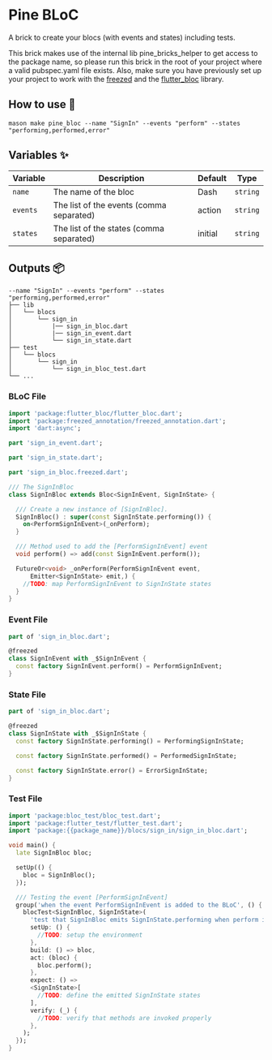 # Pine BLoC

A brick to create your blocs (with events and states) including tests.

This brick makes use of the internal lib pine_bricks_helper to get access to the package name, so please run this brick
in the root of your project where a valid pubspec.yaml file exists. Also, make sure you have previously set
up your project to work with the [freezed](https://pub.dev/packages/freezed) and
the [flutter_bloc](https://pub.dev/packages/flutter_bloc) library.

## How to use 🚀

```
mason make pine_bloc --name "SignIn" --events "perform" --states "performing,performed,error"
```

## Variables ✨

| Variable | Description                              | Default | Type     |
|----------|------------------------------------------|---------|----------|
| `name`   | The name of the bloc                     | Dash    | `string` |
| `events` | The list of the events (comma separated) | action  | `string` |
| `states` | The list of the states (comma separated) | initial | `string` |

## Outputs 📦

```
--name "SignIn" --events "perform" --states "performing,performed,error"
├── lib
│   └── blocs
│       └── sign_in
│           |── sign_in_bloc.dart
│           |── sign_in_event.dart
│           └── sign_in_state.dart
├── test
│   └── blocs
│       └── sign_in
│           └── sign_in_bloc_test.dart
└── ...
```

### BLoC File

```dart
import 'package:flutter_bloc/flutter_bloc.dart';
import 'package:freezed_annotation/freezed_annotation.dart';
import 'dart:async';

part 'sign_in_event.dart';

part 'sign_in_state.dart';

part 'sign_in_bloc.freezed.dart';

/// The SignInBloc
class SignInBloc extends Bloc<SignInEvent, SignInState> {

  /// Create a new instance of [SignInBloc].
  SignInBloc() : super(const SignInState.performing()) {
    on<PerformSignInEvent>(_onPerform);
  }

  /// Method used to add the [PerformSignInEvent] event
  void perform() => add(const SignInEvent.perform());

  FutureOr<void> _onPerform(PerformSignInEvent event,
      Emitter<SignInState> emit,) {
    //TODO: map PerformSignInEvent to SignInState states
  }
}

```

### Event File

```dart
part of 'sign_in_bloc.dart';

@freezed
class SignInEvent with _$SignInEvent {
  const factory SignInEvent.perform() = PerformSignInEvent;
}

```

### State File

```dart
part of 'sign_in_bloc.dart';

@freezed
class SignInState with _$SignInState {
  const factory SignInState.performing() = PerformingSignInState;

  const factory SignInState.performed() = PerformedSignInState;

  const factory SignInState.error() = ErrorSignInState;
}

```

### Test File

```dart
import 'package:bloc_test/bloc_test.dart';
import 'package:flutter_test/flutter_test.dart';
import 'package:{{package_name}}/blocs/sign_in/sign_in_bloc.dart';

void main() {
  late SignInBloc bloc;

  setUp(() {
    bloc = SignInBloc();
  });

  /// Testing the event [PerformSignInEvent]
  group('when the event PerformSignInEvent is added to the BLoC', () {
    blocTest<SignInBloc, SignInState>(
      'test that SignInBloc emits SignInState.performing when perform is called',
      setUp: () {
        //TODO: setup the environment
      },
      build: () => bloc,
      act: (bloc) {
        bloc.perform();
      },
      expect: () =>
      <SignInState>[
        //TODO: define the emitted SignInState states
      ],
      verify: (_) {
        //TODO: verify that methods are invoked properly
      },
    );
  });
}
```
